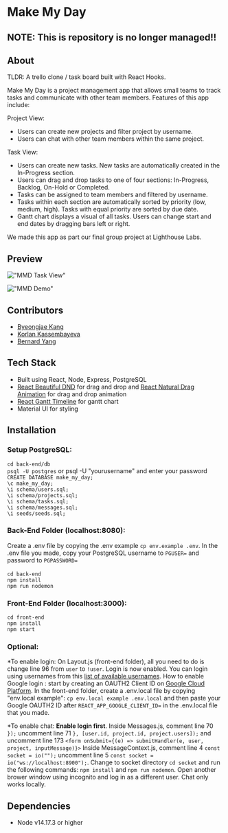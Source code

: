 # Make My Day

## NOTE: This is repository is no longer managed!!

<!-- ### [Try the Live Demo!](https://makemydaydemo.vercel.app) -->

## About

TLDR: A trello clone / task board built with React Hooks.

Make My Day is a project management app that allows small teams to track tasks and communicate with other team members. Features of this app include:

Project View:

- Users can create new projects and filter project by username.
- Users can chat with other team members within the same project.

Task View:

- Users can create new tasks. New tasks are automatically created in the In-Progress section.
- Users can drag and drop tasks to one of four sections: In-Progress, Backlog, On-Hold or Completed.
- Tasks can be assigned to team members and filtered by username.
- Tasks within each section are automatically sorted by priority (low, medium, high). Tasks with equal priority are sorted by due date.
- Gantt chart displays a visual of all tasks. Users can change start and end dates by dragging bars left or right.

We made this app as part our final group project at Lighthouse Labs.

## Preview

!["MMD Task View"](https://github.com/byeongjae-kang/MakeMyDay/blob/master/front-end/src/images/kanban.png)

!["MMD Demo"](https://github.com/byeongjae-kang/MakeMyDay/blob/master/docs/demo.gif)

## Contributors

- [Byeongjae Kang](https://github.com/byeongjae-kang)
- [Korlan Kassembayeva](https://github.com/korlank)
- [Bernard Yang](https://github.com/WebDevBernard)

## Tech Stack

- Built using React, Node, Express, PostgreSQL
- [React Beautiful DND](https://github.com/atlassian/react-beautiful-dnd) for drag and drop and [React Natural Drag Animation](https://github.com/rokborf/natural-drag-animation-rbdnd) for drag and drop animation
- [React Gantt Timeline](https://github.com/guiqui/react-timeline-gantt) for gantt chart
- Material UI for styling

## Installation

### Setup PostgreSQL:

`cd back-end/db`<br />
`psql -U postgres` or psql -U "yourusername" and enter your password<br />
`CREATE DATABASE make_my_day;`<br />
`\c make_my_day;`<br />
`\i schema/users.sql;`<br />
`\i schema/projects.sql;`<br />
`\i schema/tasks.sql;`<br />
`\i schema/messages.sql;`<br />
`\i seeds/seeds.sql;`

### Back-End Folder (localhost:8080):

Create a .env file by copying the .env example `cp env.example .env`. In the .env file you made, copy your PostgreSQL username to `PGUSER=` and password to `PGPASSWORD=`
<br />
<br />
`cd back-end`<br />
`npm install`<br />
`npm run nodemon`<br />

### Front-End Folder (localhost:3000):

`cd front-end`<br />
`npm install`<br />
`npm start`<br />

### Optional:

\*To enable login: On Layout.js (front-end folder), all you need to do is change line 96 from `user` to `!user`. Login is now enabled. You can login using usernames from this [list of available usernames](https://github.com/byeongjae-kang/MakeMyDay/blob/master/back-end/db/seeds/seeds.sql). How to enable Google login
: start by creating an OAUTH2 Client ID on [Google Cloud Platform](https://console.cloud.google.com/). In the front-end folder, create a .env.local file by copying "env.local example": `cp env.local example .env.local` and then paste your Google OAUTH2 ID after `REACT_APP_GOOGLE_CLIENT_ID=` in the .env.local file that you made.

\*To enable chat: **Enable login first**. Inside Messages.js, comment line 70 ` });` uncomment line 71 `}, [user.id, project.id, project.users]);` and uncomment line 173 `<form onSubmit={(e) => submitHandler(e, user, project, inputMessage)}>` Inside MessageContext.js, comment line 4 `const socket = io("");` uncomment line 5 `const socket = io("ws://localhost:8900");`. Change to socket directory `cd socket` and run the following commands: `npm install` and `npm run nodemon`. Open another brower window using incognito and log in as a different user. Chat only works locally.

## Dependencies

- Node v14.17.3 or higher
